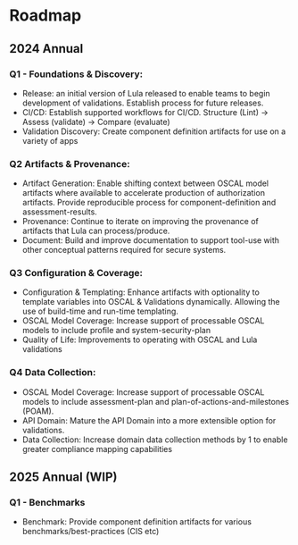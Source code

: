 # Roadmap
## 2024 Annual

### Q1 - Foundations & Discovery:

* Release: an initial version of Lula released to enable teams to begin development of validations. Establish process for future releases.
* CI/CD: Establish supported workflows for CI/CD. Structure (Lint) → Assess (validate) → Compare (evaluate)
* Validation Discovery: Create component definition artifacts for use on a variety of apps

### Q2 Artifacts & Provenance:

* Artifact Generation: Enable shifting context between OSCAL model artifacts where available to accelerate production of authorization artifacts. Provide reproducible process for component-definition and assessment-results.
* Provenance: Continue to iterate on improving the provenance of artifacts that Lula can process/produce.
* Document: Build and improve documentation to support tool-use with other conceptual patterns required for secure systems.

### Q3 Configuration & Coverage:

* Configuration & Templating: Enhance artifacts with optionality to template variables into OSCAL & Validations dynamically. Allowing the use of build-time and run-time templating. 
* OSCAL Model Coverage: Increase support of processable OSCAL models to include profile and system-security-plan
* Quality of Life: Improvements to operating with OSCAL and Lula validations

### Q4 Data Collection:

* OSCAL Model Coverage: Increase support of processable OSCAL models to include assessment-plan and plan-of-actions-and-milestones (POAM).
* API Domain: Mature the API Domain into a more extensible option for validations.
* Data Collection: Increase domain data collection methods by 1 to enable greater compliance mapping capabilities 

## 2025 Annual (WIP)

### Q1 - Benchmarks

* Benchmark: Provide component definition artifacts for various benchmarks/best-practices (CIS etc)